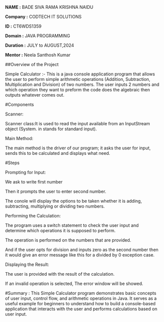 **NAME :** BADE SIVA RAMA KRISHNA NAIDU

**Company :** CODTECH IT SOLUTIONS

**ID :** CT6WDS1359

**Domain :** JAVA PROGRAMMING

**Duration :** JULY to AUGUST,2024

**Mentor :** Neela Santhosh Kumar


##Overview of the Project

Simple Calculator :- This is a java console application program that allows the user to perform simple arithmetic operations (Addition, Subtraction, Multiplication and Division) of two numbers. The user inputs 2 numbers and which operation they want to preform the code does the algebraic then outputs whatever comes out.

#Components

Scanner:

Scanner class:It is used to read the input available from an InputStream object (System. in stands for standard input).

Main Method:

The main method is the driver of our program; it asks the user for input, sends this to be calculated and displays what need.

#Steps

Prompting for Input:

We ask to write first number

Then it prompts the user to enter second number.

The conole will display the options to be taken whether it is adding, subtracting, multiplying or dividing two numbers.

Performing the Calculation:

The program uses a switch statement to check the user input and determine which operations it is supposed to perform.

The operation is performed on the numbers that are provided.

And if the user opts for division and inputs zero as the second number then it would give an error message like this for a divided by 0 exception case.

Displaying the Result:

The user is provided with the result of the calculation.

If an invalid operation is selected, The error window will be showed.

#Summary : This Simple Calculator program demonstrates basic concepts of user input, control flow, and arithmetic operations in Java. It serves as a useful example for beginners to understand how to build a console-based application that interacts with the user and performs calculations based on user input. 
